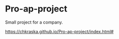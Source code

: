 # Pro-ap-project

Small project for a company.

https://chkraska.github.io/Pro-ap-project/index.html#
